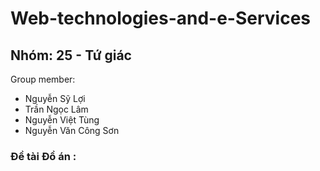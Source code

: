 # Web-technologies-and-e-Services
## Nhóm: 25 - Tứ giác
Group member: 
- Nguyễn Sỹ Lợi
- Trần Ngọc Lâm
- Nguyễn Việt Tùng
- Nguyễn Văn Công Sơn

### Đề tài Đồ án :
